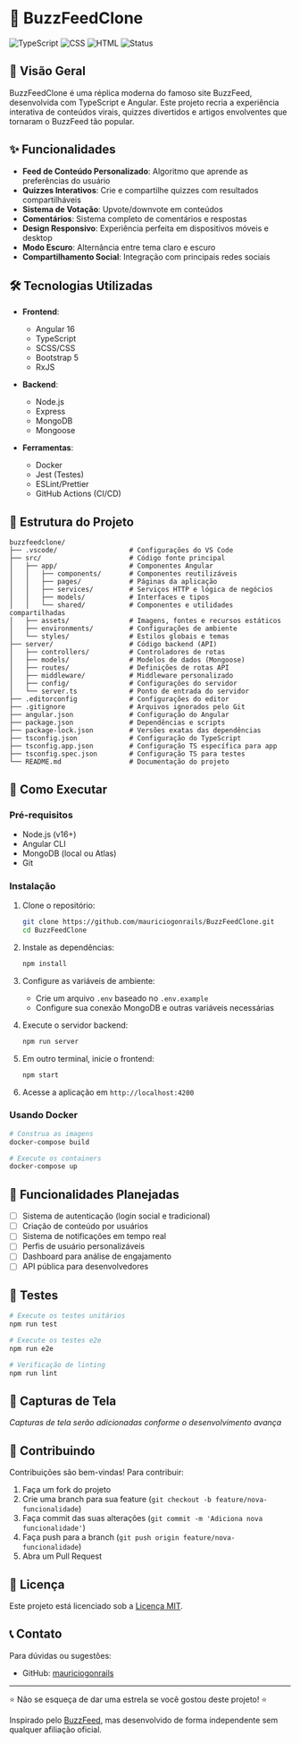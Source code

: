 # 🚀 BuzzFeedClone

![TypeScript](https://img.shields.io/badge/TypeScript-74.7%25-blue)
![CSS](https://img.shields.io/badge/CSS-14.4%25-purple)
![HTML](https://img.shields.io/badge/HTML-10.9%25-orange)
![Status](https://img.shields.io/badge/Status-Concluído-yellow)

## 📱 Visão Geral

BuzzFeedClone é uma réplica moderna do famoso site BuzzFeed, desenvolvida com TypeScript e Angular. Este projeto recria a experiência interativa de conteúdos virais, quizzes divertidos e artigos envolventes que tornaram o BuzzFeed tão popular.

## ✨ Funcionalidades

- **Feed de Conteúdo Personalizado**: Algoritmo que aprende as preferências do usuário
- **Quizzes Interativos**: Crie e compartilhe quizzes com resultados compartilháveis
- **Sistema de Votação**: Upvote/downvote em conteúdos
- **Comentários**: Sistema completo de comentários e respostas
- **Design Responsivo**: Experiência perfeita em dispositivos móveis e desktop
- **Modo Escuro**: Alternância entre tema claro e escuro
- **Compartilhamento Social**: Integração com principais redes sociais

## 🛠️ Tecnologias Utilizadas

- **Frontend**:
  - Angular 16
  - TypeScript
  - SCSS/CSS
  - Bootstrap 5
  - RxJS

- **Backend**:
  - Node.js
  - Express
  - MongoDB
  - Mongoose

- **Ferramentas**:
  - Docker
  - Jest (Testes)
  - ESLint/Prettier
  - GitHub Actions (CI/CD)

## 📂 Estrutura do Projeto

```
buzzfeedclone/
├── .vscode/                  # Configurações do VS Code
├── src/                      # Código fonte principal
│   ├── app/                  # Componentes Angular
│   │   ├── components/       # Componentes reutilizáveis
│   │   ├── pages/            # Páginas da aplicação
│   │   ├── services/         # Serviços HTTP e lógica de negócios
│   │   ├── models/           # Interfaces e tipos
│   │   └── shared/           # Componentes e utilidades compartilhadas
│   ├── assets/               # Imagens, fontes e recursos estáticos
│   ├── environments/         # Configurações de ambiente
│   └── styles/               # Estilos globais e temas
├── server/                   # Código backend (API)
│   ├── controllers/          # Controladores de rotas
│   ├── models/               # Modelos de dados (Mongoose)
│   ├── routes/               # Definições de rotas API
│   ├── middleware/           # Middleware personalizado
│   ├── config/               # Configurações do servidor
│   └── server.ts             # Ponto de entrada do servidor
├── .editorconfig             # Configurações do editor
├── .gitignore                # Arquivos ignorados pelo Git
├── angular.json              # Configuração do Angular
├── package.json              # Dependências e scripts
├── package-lock.json         # Versões exatas das dependências
├── tsconfig.json             # Configuração do TypeScript
├── tsconfig.app.json         # Configuração TS específica para app
├── tsconfig.spec.json        # Configuração TS para testes
└── README.md                 # Documentação do projeto
```

## 🚀 Como Executar

### Pré-requisitos

- Node.js (v16+)
- Angular CLI
- MongoDB (local ou Atlas)
- Git

### Instalação

1. Clone o repositório:
   ```bash
   git clone https://github.com/mauriciogonrails/BuzzFeedClone.git
   cd BuzzFeedClone
   ```

2. Instale as dependências:
   ```bash
   npm install
   ```

3. Configure as variáveis de ambiente:
   - Crie um arquivo `.env` baseado no `.env.example`
   - Configure sua conexão MongoDB e outras variáveis necessárias

4. Execute o servidor backend:
   ```bash
   npm run server
   ```

5. Em outro terminal, inicie o frontend:
   ```bash
   npm start
   ```

6. Acesse a aplicação em `http://localhost:4200`

### Usando Docker

```bash
# Construa as imagens
docker-compose build

# Execute os containers
docker-compose up
```

## 📝 Funcionalidades Planejadas

- [ ] Sistema de autenticação (login social e tradicional)
- [ ] Criação de conteúdo por usuários
- [ ] Sistema de notificações em tempo real
- [ ] Perfis de usuário personalizáveis
- [ ] Dashboard para análise de engajamento
- [ ] API pública para desenvolvedores

## 🧪 Testes

```bash
# Execute os testes unitários
npm run test

# Execute os testes e2e
npm run e2e

# Verificação de linting
npm run lint
```

## 📱 Capturas de Tela

*Capturas de tela serão adicionadas conforme o desenvolvimento avança*

## 🤝 Contribuindo

Contribuições são bem-vindas! Para contribuir:

1. Faça um fork do projeto
2. Crie uma branch para sua feature (`git checkout -b feature/nova-funcionalidade`)
3. Faça commit das suas alterações (`git commit -m 'Adiciona nova funcionalidade'`)
4. Faça push para a branch (`git push origin feature/nova-funcionalidade`)
5. Abra um Pull Request

## 📜 Licença

Este projeto está licenciado sob a [Licença MIT](LICENSE).

## 📞 Contato

Para dúvidas ou sugestões:
- GitHub: [mauriciogonrails](https://github.com/mauriciogonrails)

---

⭐ Não se esqueça de dar uma estrela se você gostou deste projeto! ⭐

Inspirado pelo [BuzzFeed](https://www.buzzfeed.com), mas desenvolvido de forma independente sem qualquer afiliação oficial.

